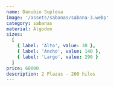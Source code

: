 ```yaml
---
name: Danubio Suplesa
image: '/assets/sabanas/sabana-3.webp'
category: sabanas
material: Algodon
sizes:
  [
    { label: 'Alto', value: 30 },
    { label: 'Ancho', value: 140 },
    { label: 'Largo', value: 290 }
  ]
price: 60000
description: 2 Plazas - 200 hilos
---
```

